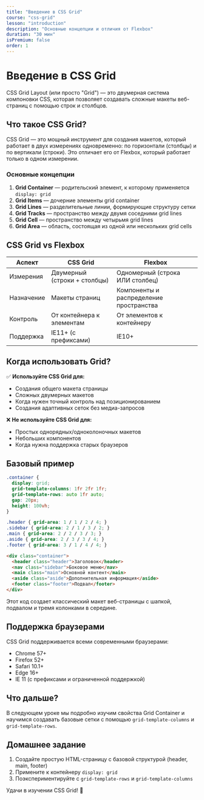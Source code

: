 ```yaml
---
title: "Введение в CSS Grid"
course: "css-grid"
lesson: "introduction"
description: "Основные концепции и отличия от Flexbox"
duration: "30 мин"
isPremium: false
order: 1
---
```


# Введение в CSS Grid

CSS Grid Layout (или просто "Grid") — это двумерная система компоновки CSS, которая позволяет создавать сложные макеты веб-страниц с помощью строк и столбцов.

## Что такое CSS Grid?

CSS Grid — это мощный инструмент для создания макетов, который работает в двух измерениях одновременно: по горизонтали (столбцы) и по вертикали (строки). Это отличает его от Flexbox, который работает только в одном измерении.

### Основные концепции

1. **Grid Container** — родительский элемент, к которому применяется `display: grid`
2. **Grid Items** — дочерние элементы grid container
3. **Grid Lines** — разделительные линии, формирующие структуру сетки
4. **Grid Tracks** — пространство между двумя соседними grid lines
5. **Grid Cell** — пространство между четырьмя grid lines
6. **Grid Area** — область, состоящая из одной или нескольких grid cells

## CSS Grid vs Flexbox

| Аспект | CSS Grid | Flexbox |
|--------|----------|---------|
| Измерения | Двумерный (строки + столбцы) | Одномерный (строка ИЛИ столбец) |
| Назначение | Макеты страниц | Компоненты и распределение пространства |
| Контроль | От контейнера к элементам | От элементов к контейнеру |
| Поддержка | IE11+ (с префиксами) | IE10+ |

## Когда использовать Grid?

✅ **Используйте CSS Grid для:**
- Создания общего макета страницы
- Сложных двумерных макетов
- Когда нужен точный контроль над позиционированием
- Создания адаптивных сеток без медиа-запросов

❌ **Не используйте CSS Grid для:**
- Простых однорядных/одноколоночных макетов
- Небольших компонентов
- Когда нужна поддержка старых браузеров

## Базовый пример

```css
.container {
  display: grid;
  grid-template-columns: 1fr 2fr 1fr;
  grid-template-rows: auto 1fr auto;
  gap: 20px;
  height: 100vh;
}

.header { grid-area: 1 / 1 / 2 / 4; }
.sidebar { grid-area: 2 / 1 / 3 / 2; }
.main { grid-area: 2 / 2 / 3 / 3; }
.aside { grid-area: 2 / 3 / 3 / 4; }
.footer { grid-area: 3 / 1 / 4 / 4; }
```

```html
<div class="container">
  <header class="header">Заголовок</header>
  <nav class="sidebar">Боковое меню</nav>
  <main class="main">Основной контент</main>
  <aside class="aside">Дополнительная информация</aside>
  <footer class="footer">Подвал</footer>
</div>
```

Этот код создает классический макет веб-страницы с шапкой, подвалом и тремя колонками в середине.

## Поддержка браузерами

CSS Grid поддерживается всеми современными браузерами:
- Chrome 57+
- Firefox 52+
- Safari 10.1+
- Edge 16+
- IE 11 (с префиксами и ограниченной поддержкой)

## Что дальше?

В следующем уроке мы подробно изучим свойства Grid Container и научимся создавать базовые сетки с помощью `grid-template-columns` и `grid-template-rows`.

## Домашнее задание

1. Создайте простую HTML-страницу с базовой структурой (header, main, footer)
2. Примените к контейнеру `display: grid`
3. Поэкспериментируйте с `grid-template-rows` и `grid-template-columns`

Удачи в изучении CSS Grid! 🎯 